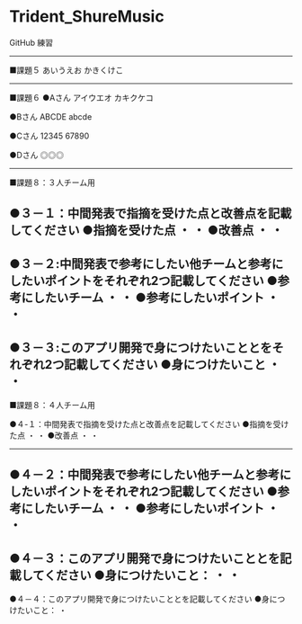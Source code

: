 # Trident_ShureMusic
GitHub 練習

------------------------
■課題５
あいうえお
かきくけこ

------------------------
■課題６
●Aさん
アイウエオ
カキクケコ

●Bさん
ABCDE
abcde

●Cさん
12345
67890

●Dさん
◎◎◎

------------------------
■課題８：３人チーム用

●３－１：中間発表で指摘を受けた点と改善点を記載してください
●指摘を受けた点
・
・
●改善点
・
・
------------------------
●３－２:中間発表で参考にしたい他チームと参考にしたいポイントをそれぞれ2つ記載してください
●参考にしたいチーム
・
・
●参考にしたいポイント
・
・
------------------------
●３－３:このアプリ開発で身につけたいこととをそれぞれ2つ記載してください
●身につけたいこと
・
・
------------------------
■課題８：４人チーム用

●４-１：中間発表で指摘を受けた点と改善点を記載してください
●指摘を受けた点
・
・
●改善点
・
・

------------------------
●４－２：中間発表で参考にしたい他チームと参考にしたいポイントをそれぞれ2つ記載してください
●参考にしたいチーム
・
・
●参考にしたいポイント
・
・
------------------------
●４－３：このアプリ開発で身につけたいこととを記載してください
●身につけたいこと：
・
・
------------------------
●４－４：このアプリ開発で身につけたいこととを記載してください
●身につけたいこと：
・
